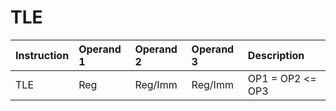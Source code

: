 # TLE

| Instruction | Operand 1 | Operand 2 | Operand 3 | Description |
| :--- | :--- | :--- | :--- | :--- |
| TLE | Reg | Reg/Imm | Reg/Imm | OP1 = OP2 &lt;= OP3 |

